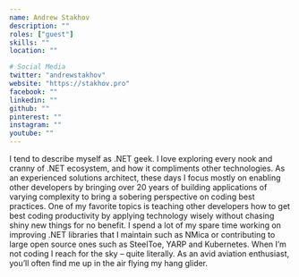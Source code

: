 ```yaml
---
name: Andrew Stakhov
description: ""
roles: ["guest"]
skills: ""
location: ""

# Social Media
twitter: "andrewstakhov"
website: "https://stakhov.pro"
facebook: ""
linkedin: ""
github: ""
pinterest: ""
instagram: ""
youtube: ""
---
```

I tend to describe myself as .NET geek. I love exploring every nook and cranny of .NET ecosystem, and how it compliments other technologies. As an experienced solutions architect, these days I focus mostly on enabling other developers by bringing over 20 years of building applications of varying complexity to bring a sobering perspective on coding best practices. One of my favorite topics is teaching other developers how to get best coding productivity by applying technology wisely without chasing shiny new things for no benefit. I spend a lot of my spare time working on improving .NET libraries that I maintain such as NMica or contributing to large open source ones such as SteelToe, YARP and Kubernetes. When I’m not coding I reach for the sky – quite literally. As an avid aviation enthusiast, you’ll often find me up in the air flying my hang glider.
<!--more-->

